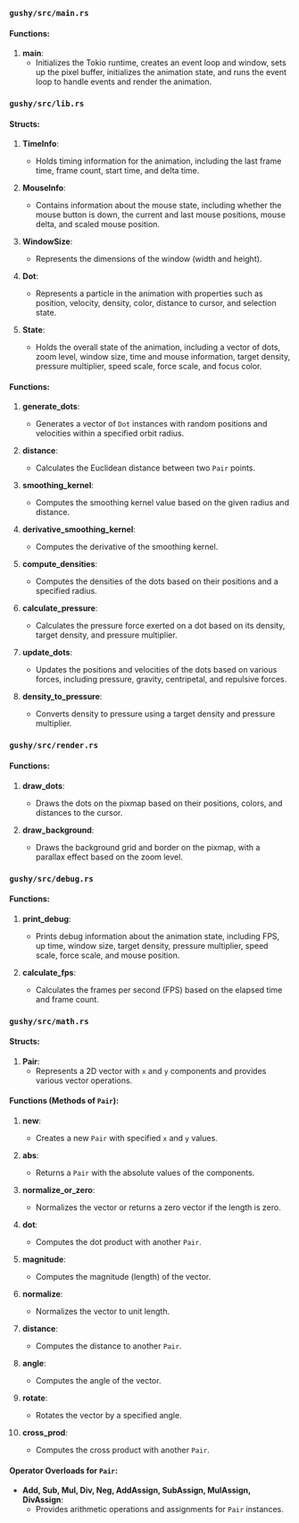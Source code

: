### `gushy/src/main.rs`

#### Functions:
1. **main**:
   - Initializes the Tokio runtime, creates an event loop and window, sets up the pixel buffer, initializes the animation state, and runs the event loop to handle events and render the animation.


### `gushy/src/lib.rs`

#### Structs:
1. **TimeInfo**:
   - Holds timing information for the animation, including the last frame time, frame count, start time, and delta time.

2. **MouseInfo**:
   - Contains information about the mouse state, including whether the mouse button is down, the current and last mouse positions, mouse delta, and scaled mouse position.

3. **WindowSize**:
   - Represents the dimensions of the window (width and height).

4. **Dot**:
   - Represents a particle in the animation with properties such as position, velocity, density, color, distance to cursor, and selection state.

5. **State**:
   - Holds the overall state of the animation, including a vector of dots, zoom level, window size, time and mouse information, target density, pressure multiplier, speed scale, force scale, and focus color.

#### Functions:
1. **generate_dots**:
   - Generates a vector of `Dot` instances with random positions and velocities within a specified orbit radius.

2. **distance**:
   - Calculates the Euclidean distance between two `Pair` points.

3. **smoothing_kernel**:
   - Computes the smoothing kernel value based on the given radius and distance.

4. **derivative_smoothing_kernel**:
   - Computes the derivative of the smoothing kernel.

5. **compute_densities**:
   - Computes the densities of the dots based on their positions and a specified radius.

6. **calculate_pressure**:
   - Calculates the pressure force exerted on a dot based on its density, target density, and pressure multiplier.

7. **update_dots**:
   - Updates the positions and velocities of the dots based on various forces, including pressure, gravity, centripetal, and repulsive forces.

8. **density_to_pressure**:
   - Converts density to pressure using a target density and pressure multiplier.


### `gushy/src/render.rs`

#### Functions:
1. **draw_dots**:
   - Draws the dots on the pixmap based on their positions, colors, and distances to the cursor.

2. **draw_background**:
   - Draws the background grid and border on the pixmap, with a parallax effect based on the zoom level.

### `gushy/src/debug.rs`

#### Functions:
1. **print_debug**:
   - Prints debug information about the animation state, including FPS, up time, window size, target density, pressure multiplier, speed scale, force scale, and mouse position.

2. **calculate_fps**:
   - Calculates the frames per second (FPS) based on the elapsed time and frame count.

### `gushy/src/math.rs`

#### Structs:
1. **Pair**:
   - Represents a 2D vector with `x` and `y` components and provides various vector operations.

#### Functions (Methods of `Pair`):
1. **new**:
   - Creates a new `Pair` with specified `x` and `y` values.

2. **abs**:
   - Returns a `Pair` with the absolute values of the components.

3. **normalize_or_zero**:
   - Normalizes the vector or returns a zero vector if the length is zero.

4. **dot**:
   - Computes the dot product with another `Pair`.

5. **magnitude**:
   - Computes the magnitude (length) of the vector.

6. **normalize**:
   - Normalizes the vector to unit length.

7. **distance**:
   - Computes the distance to another `Pair`.

8. **angle**:
   - Computes the angle of the vector.

9. **rotate**:
   - Rotates the vector by a specified angle.

10. **cross_prod**:
    - Computes the cross product with another `Pair`.

#### Operator Overloads for `Pair`:
- **Add, Sub, Mul, Div, Neg, AddAssign, SubAssign, MulAssign, DivAssign**:
  - Provides arithmetic operations and assignments for `Pair` instances.
